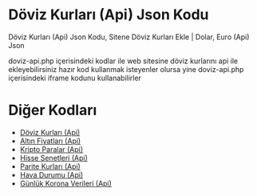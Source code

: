 # Döviz Kurları (Api) Json Kodu
Döviz Kurları (Api) Json Kodu, Sitene Döviz Kurları Ekle | Dolar, Euro (Api) Json

doviz-api.php içerisindeki kodlar ile web sitesine döviz kurlarını api ile ekleyebilirsiniz
hazır kod kullanmak isteyenler olursa yine doviz-api.php içerisindeki iframe kodunu kullanabilirler

# Diğer Kodları
<ul>
  <li><a href="https://gist.github.com/berkocan/7d5e35bf92003aa46145cdebb6cac2cd">Döviz Kurları (Api) </a></li>
  <li><a href="https://gist.github.com/berkocan/6da90f1aaa7b806317c99f9e636947bf">Altın Fiyatları (Api)</a></li>
  <li><a href="https://gist.github.com/berkocan/0a73a376678f1070d31dd8e644e6e778">Kripto Paralar (Api)</a></li>
  <li><a href="https://gist.github.com/berkocan/bd54efabbd5f8a4238a27e9e45c243ac">Hisse Senetleri (Api)</a></li>
  <li><a href="https://gist.github.com/berkocan/f1fbe3c559d0b0e0d998ce161dc9ef68">Parite Kurları (Api)</a></li>
  <li><a href="https://gist.github.com/berkocan/70a9d396421bd4e5080527cc9cfd336d">Hava Durumu (Api)</a></li>
  <li><a href="https://gist.github.com/berkocan/bf3424f74d83a3e4098ea3692820c431">Günlük Korona Verileri (Api)</a></li>
</ul>
